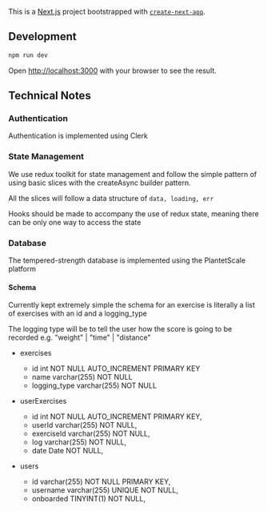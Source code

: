 This is a [Next.js](https://nextjs.org/) project bootstrapped with [`create-next-app`](https://github.com/vercel/next.js/tree/canary/packages/create-next-app).

## Development

```bash
npm run dev
```

Open [http://localhost:3000](http://localhost:3000) with your browser to see the result.

## Technical Notes

### Authentication

Authentication is implemented using Clerk

### State Management

We use redux toolkit for state management and follow the simple pattern of using basic slices with the createAsync builder pattern.

All the slices will follow a data structure of `data, loading, err`

Hooks should be made to accompany the use of redux state, meaning there can be only one way to access the state

### Database

The tempered-strength database is implemented using the PlantetScale platform

#### Schema

Currently kept extremely simple the schema for an exercise is literally a list of exercises with an id and a logging_type

The logging type will be to tell the user how the score is going to be recorded e.g. "weight" | "time" | "distance"

- exercises

  - id int NOT NULL AUTO_INCREMENT PRIMARY KEY
  - name varchar(255) NOT NULL
  - logging_type varchar(255) NOT NULL

- userExercises

  - id int NOT NULL AUTO_INCREMENT PRIMARY KEY,
  - userId varchar(255) NOT NULL,
  - exerciseId varchar(255) NOT NULL,
  - log varchar(255) NOT NULL,
  - date Date NOT NULL,

- users
  - id varchar(255) NOT NULL PRIMARY KEY,
  - username varchar(255) UNIQUE NOT NULL,
  - onboarded TINYINT(1) NOT NULL,
